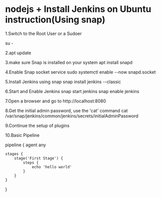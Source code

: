 # nodejs + Install Jenkins on Ubuntu instruction(Using snap)

1.Switch to the Root User or a Sudoer

su -

2.apt update

3.make sure Snap is installed on your system
apt install snapd

4.Enable Snap socket service
sudo systemctl enable --now snapd.socket

5.Install Jenkins using snap
snap install jenkins --classic

6.Start and Enable Jenkins
snap start jenkins
snap enable jenkins

7.Open a browser and go to
http://localhost:8080

8.Get the initial admin password, use the 'cat' command
cat /var/snap/jenkins/common/jenkins/secrets/initialAdminPassword

9.Continue the setup of plugins

10.Basic Pipeline


pipeline {
    agent any

    stages {
        stage('First Stage') {
            steps {
                echo 'hello world'
            }
        }
    }
}

